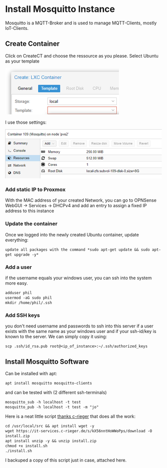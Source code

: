 # Install Mosquitto Instance

Mosquitto is a MQTT-Broker and is used to manage MQTT-Clients, mostly IoT-Clients. 

## Create Container

Click on CreateCT and choose the ressource as you please.
Select Ubuntu as your template

![Wizard](2020-07-17-22-34-06.png)

I use those settings:

![Setup](2020-07-17-23-38-00.png)

### Add static IP to Proxmox

With the MAC address of your created Network, you can go to OPNSense WebGUI -> Services -> DHCPv4 and add an entry to assign a fixed IP address to this instance

### Update the container

Once we logged into the newly created Ubuntu container, update everything:

    update all packages with the command *sudo apt-get update && sudo apt-get upgrade -y* 

### Add a user

if the username equals your windows user, you can ssh into the system more easy.

    adduser phil
    usermod -aG sudo phil 
    mkdir /home/phil/.ssh

### Add SSH keys

you don't need username and passwords to ssh into this server if a user exists with the same name as your windows user and if your ssh-id/key is known to the server. We can simply copy it using:

    scp .ssh/id_rsa.pub root@<ip_of_instance>:~/.ssh/authorized_keys

## Install Mosquitto Software

Can be installed with apt:

    apt install mosquitto mosquitto-clients

and can be tested with (2 different ssh-terminals)

    mosquitto_sub -h localhost -t test 
    mosquitto_pub -h localhost -t test -m "jo"

Here is a neat little script [thanks c-rieger](https://www.c-rieger.de/nextcloud-installation-mit-nur-einem-skript/) that does all the work:

    cd /usr/local/src && apt install wget -y
    wget https://it-services.c-rieger.de/s/kX56nntHoWWoPps/download -O install.zip
    apt install unzip -y && unzip install.zip
    chmod +x install.sh
    ./install.sh

I backuped a copy of this script just in case, attached here.
